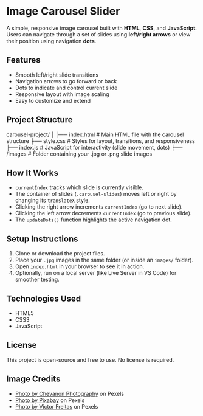 # Image Carousel Slider

A simple, responsive image carousel built with **HTML**, **CSS**, and **JavaScript**. Users can navigate through a set of slides using **left/right arrows** or view their position using navigation **dots**.

## Features

- Smooth left/right slide transitions  
- Navigation arrows to go forward or back  
- Dots to indicate and control current slide  
- Responsive layout with image scaling  
- Easy to customize and extend  

## Project Structure

carousel-project/
│
├── index.html        # Main HTML file with the carousel structure
├── style.css         # Styles for layout, transitions, and responsiveness
├── index.js          # JavaScript for interactivity (slide movement, dots)
├── /images           # Folder containing your .jpg or .png slide images

## How It Works

- `currentIndex` tracks which slide is currently visible.
- The container of slides (`.carousel-slides`) moves left or right by changing its `translateX` style.
- Clicking the right arrow increments `currentIndex` (go to next slide).
- Clicking the left arrow decrements `currentIndex` (go to previous slide).
- The `updateDots()` function highlights the active navigation dot.

## Setup Instructions

1. Clone or download the project files.
2. Place your `.jpg` images in the same folder (or inside an `images/` folder).
3. Open `index.html` in your browser to see it in action.
4. Optionally, run on a local server (like Live Server in VS Code) for smoother testing.

## Technologies Used

- HTML5  
- CSS3   
- JavaScript

## License

This project is open-source and free to use. No license is required.

## Image Credits

- [Photo by Chevanon Photography](https://www.pexels.com/photo/adorable-animal-blur-cat-312418/) on Pexels
- [Photo by Pixabay](https://www.pexels.com/photo/animal-cat-face-close-up-414630/) on Pexels
- [Photo by Victor Freitas](https://www.pexels.com/photo/man-doing-barbell-exercise-685527/) on Pexels
